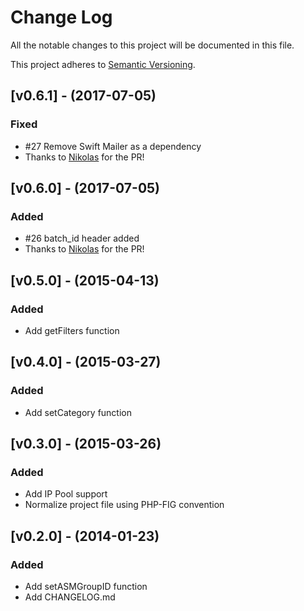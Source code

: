 # Change Log
All the notable changes to this project will be documented in this file.

This project adheres to [Semantic Versioning](http://semver.org/).

## [v0.6.1] - (2017-07-05) ##
### Fixed
- #27 Remove Swift Mailer as a dependency
- Thanks to [Nikolas](https://github.com/nikoskip) for the PR!

## [v0.6.0] - (2017-07-05) ##
### Added
- #26 batch_id header added
- Thanks to [Nikolas](https://github.com/nikoskip) for the PR!

## [v0.5.0] - (2015-04-13) ##
### Added
- Add getFilters function

## [v0.4.0] - (2015-03-27) ##
### Added
- Add setCategory function

## [v0.3.0] - (2015-03-26) ##
### Added
- Add IP Pool support
- Normalize project file using PHP-FIG convention

## [v0.2.0] - (2014-01-23) ##
### Added
- Add setASMGroupID function
- Add CHANGELOG.md







